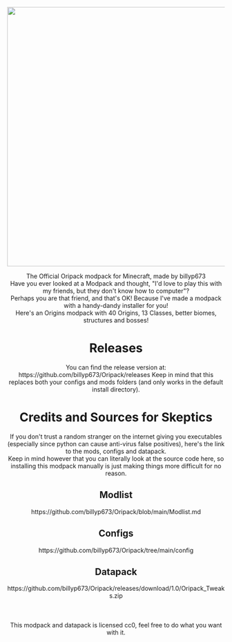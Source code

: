<div align="center">
<p>
  <a href="https://github.com/billyp673/Oripack/releases"><img width="600" height=auto src="https://cdn.discordapp.com/attachments/678209937192779797/861753508004757534/sdfsdfdfsdsddfsdfdsdfsdfsdfffdsdfsfdfdsfddfssfdffds.png"></a>
</p>
The Official Oripack modpack for Minecraft, made by billyp673<br />
Have you ever looked at a Modpack and thought, "I'd love to play this with my friends, but they don't know how to computer"?<br />
Perhaps you are that friend, and that's OK! Because I've made a modpack with a handy-dandy installer for you!<br />
Here's an Origins modpack with 40 Origins, 13 Classes, better biomes, structures and bosses!
<br />
  <h1>Releases</h1>
You can find the release version at:
https://github.com/billyp673/Oripack/releases
Keep in mind that this replaces both your configs and mods folders (and only works in the default install directory).
  <h1>Credits and Sources for Skeptics</h1>
If you don't trust a random stranger on the internet giving you executables (especially since python can cause anti-virus false positives), here's the link to the mods, configs and datapack.<br />
Keep in mind however that you can literally look at the source code here, so installing this modpack manually is just making things more difficult for no reason.
  <h2>Modlist</h2>
https://github.com/billyp673/Oripack/blob/main/Modlist.md
  <h2>Configs</h2>
https://github.com/billyp673/Oripack/tree/main/config
  <h2>Datapack</h2>
https://github.com/billyp673/Oripack/releases/download/1.0/Oripack_Tweaks.zip<br /><br /><br /><br />
  This modpack and datapack is licensed cc0, feel free to do what you want with it.
</div>

